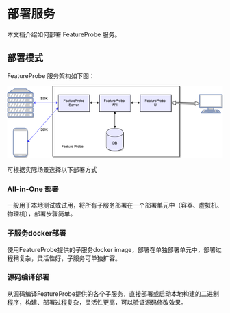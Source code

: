 # 部署服务

本文档介绍如何部署 FeatureProbe 服务。

## 部署模式

FeatureProbe 服务架构如下图：

![deploy](../../../../../../pictures/featureprobe_deploy.png)

可根据实际场景选择以下部署方式

### All-in-One 部署

一般用于本地测试或试用，将所有子服务部署在一个部署单元中（容器、虚拟机、物理机），部署步骤简单。

### 子服务docker部署

使用FeatureProbe提供的子服务docker image，部署在单独部署单元中，部署过程稍复杂，灵活性好，子服务可单独扩容。

### 源码编译部署

从源码编译FeatureProbe提供的各个子服务，直接部署或启动本地构建的二进制程序，构建、部署过程复杂，灵活性更高，可以验证源码修改效果。